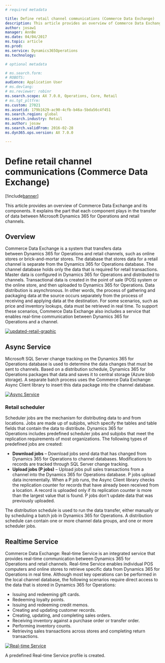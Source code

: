 ```yaml
---
# required metadata

title: Define retail channel communications (Commerce Data Exchange)
description: This article provides an overview of Commerce Data Exchange and its components. It explains the part that each component plays in the transfer of data between Microsoft Dynamics 365 for Operations and retail channels.
author: josaw1
manager: AnnBe
ms.date: 04/04/2017
ms.topic: article
ms.prod: 
ms.service: Dynamics365Operations
ms.technology: 

# optional metadata

# ms.search.form: 
# ROBOTS: 
audience: Application User
# ms.devlang: 
# ms.reviewer: robinr
ms.search.scope: AX 7.0.0, Operations, Core, Retail
# ms.tgt_pltfrm: 
ms.custom: 27021
ms.assetid: 179b1629-ac90-4cfb-b46a-5bda56c4f451
ms.search.region: global
ms.search.industry: Retail
ms.author: josaw
ms.search.validFrom: 2016-02-28
ms.dyn365.ops.version: AX 7.0.0

---
```


# Define retail channel communications (Commerce Data Exchange)

[!include[banner](../includes/banner.md)]


This article provides an overview of Commerce Data Exchange and its components. It explains the part that each component plays in the transfer of data between Microsoft Dynamics 365 for Operations and retail channels.

Overview
--------

Commerce Data Exchange is a system that transfers data between Dynamics 365 for Operations and retail channels, such as online stores or brick-and-mortar stores. The database that stores data for a retail channel is separate from the Dynamics 365 for Operations database. The channel database holds only the data that is required for retail transactions. Master data is configured in Dynamics 365 for Operations and distributed to channels. Transactional data is created in the point of sale (POS) system or the online store, and then uploaded to Dynamics 365 for Operations. Data distribution is asynchronous. In other words, the process of gathering and packaging data at the source occurs separately from the process of receiving and applying data at the destination. For some scenarios, such as price and inventory lookups, data must be retrieved in real time. To support these scenarios, Commerce Data Exchange also includes a service that enables real-time communication between Dynamics 365 for Operations and a channel. 

[![updated-retail-graphic](./media/updated-retail-graphic.png)](./media/updated-retail-graphic.png)  

## Async Service
Microsoft SQL Server change tracking on the Dynamics 365 for Operations database is used to determine the data changes that must be sent to channels. Based on a distribution schedule, Dynamics 365 for Operations packages that data and saves it to central storage (Azure blob storage). A separate batch process uses the Commerce Data Exchange: Async Client library to insert this data package into the channel database. 

[![Async Service](./media/async-300x239.png)](./media/async.png)

### Retail scheduler

Scheduler jobs are the mechanism for distributing data to and from locations. Jobs are made up of subjobs, which specify the tables and table fields that contain the data to distribute. Dynamics 365 for Operations includes predefined scheduler jobs and subjobs that meet the replication requirements of most organizations. The following types of predefined jobs are created:

-   **Download jobs** – Download jobs send data that has changed from Dynamics 365 for Operations to channel databases. Modifications to records are tracked through SQL Server change tracking.
-   **Upload jobs (P jobs)** – Upload jobs pull sales transactions from a channel into the Dynamics 365 for Operations database. P jobs upload data incrementally. When a P job runs, the Async Client library checks the replication counter for records that have already been received from a location. A record is uploaded only if its replication counter is more than the largest value that is found. P jobs don't update data that was previously uploaded.

The distribution schedule is used to run the data transfer, either manually or by scheduling a batch job in Dynamics 365 for Operations. A distribution schedule can contain one or more channel data groups, and one or more scheduler jobs.

## Realtime Service
Commerce Data Exchange: Real-time Service is an integrated service that provides real-time communication between Dynamics 365 for Operations and retail channels. Real-time Service enables individual POS computers and online stores to retrieve specific data from Dynamics 365 for Operations in real time. Although most key operations can be performed in the local channel database, the following scenarios require direct access to the data that is stored in Dynamics 365 for Operations:

-   Issuing and redeeming gift cards.
-   Redeeming loyalty points.
-   Issuing and redeeming credit memos.
-   Creating and updating customer records.
-   Creating, updating, and completing sales orders.
-   Receiving inventory against a purchase order or transfer order.
-   Performing inventory counts.
-   Retrieving sales transactions across stores and completing return transactions.

[![Real-time Service](./media/rts.png)](./media/rts.png) 

A predefined Real-time Service profile is created.



